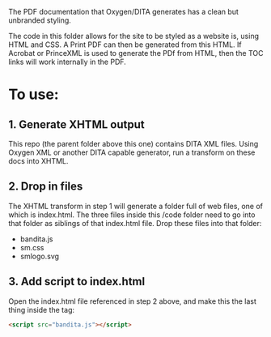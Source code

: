 The PDF documentation that Oxygen/DITA generates has a clean but unbranded styling.

The code in this folder allows for the site to be styled as a website is, using HTML and CSS.
A Print PDF can then be generated from this HTML.
If Acrobat or PrinceXML is used to generate the PDf from HTML, then the TOC links will work internally in the PDF.

# To use:

## 1. Generate XHTML output
This repo (the parent folder above this one) contains DITA XML files.  Using Oxygen XML or another DITA capable generator, run a transform on these docs into XHTML.

## 2. Drop in files
The XHTML transform in step 1 will generate a folder full of web files, one of which is index.html.  The three files inside this /code folder need to go into that folder as siblings of that index.html file.  Drop these files into that folder:
 - bandita.js
 - sm.css
 - smlogo.svg

## 3. Add script to index.html
Open the index.html file referenced in step 2 above, and make this the last thing inside the <body></body> tag:

```html
<script src="bandita.js"></script>
```
